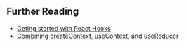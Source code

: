 ## Further Reading

- [Geting started with React Hooks](https://www.valentinog.com/blog/hooks/)
- [Combining createContext, useContext, and useReducer](https://medium.com/simply/state-management-with-react-hooks-and-context-api-at-10-lines-of-code-baf6be8302c)
